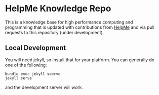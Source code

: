 # HelpMe Knowledge Repo

This is a knowledge base for high performance computing and programming that is updated with contributions from [HelpMe]() and via pull requests to this repository (under development).

## Local Development
You will need jekyll, so install that for your platform. You can generally do one of the following:

```
bundle exec jekyll seerve
jekyll serve
```

and the development server will work.
